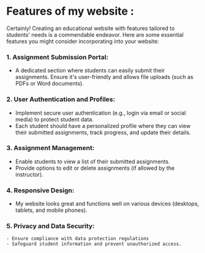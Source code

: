 # Features of my website : 
Certainly! Creating an educational website with features tailored to students' needs is a commendable endeavor. Here are some essential features you might consider incorporating into your website:

### 1. **Assignment Submission Portal**:
   - A dedicated section where students can easily submit their assignments. Ensure it's user-friendly and allows file uploads (such as PDFs or Word documents).

### 2. **User Authentication and Profiles**:
   - Implement secure user authentication (e.g., login via email or social media) to protect student data.
   - Each student should have a personalized profile where they can view their submitted assignments, track progress, and update their details.

### 3. **Assignment Management**:
   - Enable students to view a list of their submitted assignments.
   - Provide options to edit or delete assignments (if allowed by the instructor).

### 4. **Responsive Design**:
   - My website looks great and functions well on various devices (desktops, tablets, and mobile phones).

### 5. **Privacy and Data Security**:
    - Ensure compliance with data protection regulations  
    - Safeguard student information and prevent unauthorized access.
